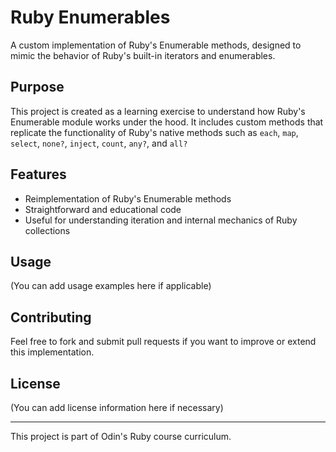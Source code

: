 # Ruby Enumerables

A custom implementation of Ruby's Enumerable methods, designed to mimic the behavior of Ruby's built-in iterators and enumerables.

## Purpose

This project is created as a learning exercise to understand how Ruby's Enumerable module works under the hood. It includes custom methods that replicate the functionality of Ruby's native methods such as `each`, `map`, `select`, `none?`, `inject`, `count`, `any?`, and `all?`

## Features

- Reimplementation of Ruby's Enumerable methods
- Straightforward and educational code
- Useful for understanding iteration and internal mechanics of Ruby collections

## Usage

(You can add usage examples here if applicable)

## Contributing

Feel free to fork and submit pull requests if you want to improve or extend this implementation.

## License

(You can add license information here if necessary)

---

This project is part of Odin's Ruby course curriculum.